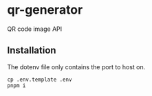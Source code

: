 # qr-generator

QR code image API

## Installation

The dotenv file only contains the port to host on.

```
cp .env.template .env
pnpm i
```
